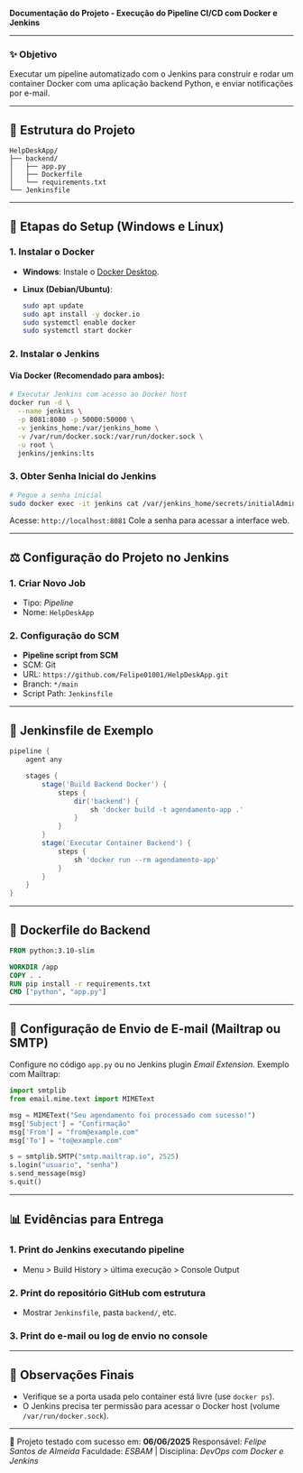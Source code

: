 **Documentação do Projeto - Execução do Pipeline CI/CD com Docker e Jenkins**

---

### ✨ Objetivo

Executar um pipeline automatizado com o Jenkins para construir e rodar um container Docker com uma aplicação backend Python, e enviar notificações por e-mail.

---

## 📁 Estrutura do Projeto

```
HelpDeskApp/
├── backend/
│   ├── app.py
│   ├── Dockerfile
│   └── requirements.txt
└── Jenkinsfile
```

---

## 🚀 Etapas do Setup (Windows e Linux)

### 1. **Instalar o Docker**

* **Windows**: Instale o [Docker Desktop](https://www.docker.com/products/docker-desktop/).
* **Linux (Debian/Ubuntu)**:

  ```bash
  sudo apt update
  sudo apt install -y docker.io
  sudo systemctl enable docker
  sudo systemctl start docker
  ```

### 2. **Instalar o Jenkins**

#### Via Docker (Recomendado para ambos):

```bash
# Executar Jenkins com acesso ao Docker host
docker run -d \
  --name jenkins \
  -p 8081:8080 -p 50000:50000 \
  -v jenkins_home:/var/jenkins_home \
  -v /var/run/docker.sock:/var/run/docker.sock \
  -u root \
  jenkins/jenkins:lts
```

### 3. **Obter Senha Inicial do Jenkins**

```bash
# Pegue a senha inicial
sudo docker exec -it jenkins cat /var/jenkins_home/secrets/initialAdminPassword
```

Acesse: `http://localhost:8081`
Cole a senha para acessar a interface web.

---

## ⚖️ Configuração do Projeto no Jenkins

### 1. **Criar Novo Job**

* Tipo: *Pipeline*
* Nome: `HelpDeskApp`

### 2. **Configuração do SCM**

* **Pipeline script from SCM**
* SCM: Git
* URL: `https://github.com/Felipe01001/HelpDeskApp.git`
* Branch: `*/main`
* Script Path: `Jenkinsfile`

---

## 📃 Jenkinsfile de Exemplo

```groovy
pipeline {
    agent any

    stages {
        stage('Build Backend Docker') {
            steps {
                dir('backend') {
                    sh 'docker build -t agendamento-app .'
                }
            }
        }
        stage('Executar Container Backend') {
            steps {
                sh 'docker run --rm agendamento-app'
            }
        }
    }
}
```

---

## 🔧 Dockerfile do Backend

```Dockerfile
FROM python:3.10-slim

WORKDIR /app
COPY . .
RUN pip install -r requirements.txt
CMD ["python", "app.py"]
```

---

## 📧 Configuração de Envio de E-mail (Mailtrap ou SMTP)

Configure no código `app.py` ou no Jenkins plugin *Email Extension*. Exemplo com Mailtrap:

```python
import smtplib
from email.mime.text import MIMEText

msg = MIMEText("Seu agendamento foi processado com sucesso!")
msg['Subject'] = "Confirmação"
msg['From'] = "from@example.com"
msg['To'] = "to@example.com"

s = smtplib.SMTP("smtp.mailtrap.io", 2525)
s.login("usuario", "senha")
s.send_message(msg)
s.quit()
```

---

## 📊 Evidências para Entrega

### 1. **Print do Jenkins executando pipeline**

* Menu > Build History > última execução > Console Output

### 2. **Print do repositório GitHub com estrutura**

* Mostrar `Jenkinsfile`, pasta `backend/`, etc.

### 3. **Print do e-mail ou log de envio no console**

---

## 📄 Observações Finais

* Verifique se a porta usada pelo container está livre (use `docker ps`).
* O Jenkins precisa ter permissão para acessar o Docker host (volume `/var/run/docker.sock`).

---

📅 Projeto testado com sucesso em: **06/06/2025**
Responsável: *Felipe Santos de Almeida*
Faculdade: *ESBAM* | Disciplina: *DevOps com Docker e Jenkins*
